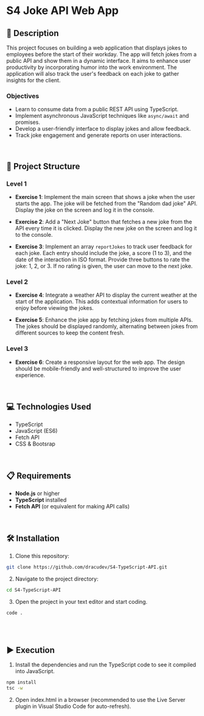 # S4 Joke API Web App

## 📄 Description

This project focuses on building a web application that displays jokes to employees before the start of their workday. The app will fetch jokes from a public API and show them in a dynamic interface. It aims to enhance user productivity by incorporating humor into the work environment. The application will also track the user's feedback on each joke to gather insights for the client.

### Objectives

- Learn to consume data from a public REST API using TypeScript.
- Implement asynchronous JavaScript techniques like `async/await` and promises.
- Develop a user-friendly interface to display jokes and allow feedback.
- Track joke engagement and generate reports on user interactions.

<br>

## 📐 Project Structure

### Level 1

- **Exercise 1**: Implement the main screen that shows a joke when the user starts the app. The joke will be fetched from the "Random dad joke" API. Display the joke on the screen and log it in the console.

- **Exercise 2**: Add a "Next Joke" button that fetches a new joke from the API every time it is clicked. Display the new joke on the screen and log it to the console.

- **Exercise 3**: Implement an array `reportJokes` to track user feedback for each joke. Each entry should include the joke, a score (1 to 3), and the date of the interaction in ISO format. Provide three buttons to rate the joke: 1, 2, or 3. If no rating is given, the user can move to the next joke.

### Level 2

- **Exercise 4**: Integrate a weather API to display the current weather at the start of the application. This adds contextual information for users to enjoy before viewing the jokes.

- **Exercise 5**: Enhance the joke app by fetching jokes from multiple APIs. The jokes should be displayed randomly, alternating between jokes from different sources to keep the content fresh.

### Level 3

- **Exercise 6**: Create a responsive layout for the web app. The design should be mobile-friendly and well-structured to improve the user experience.

<br>

## 💻 Technologies Used

- TypeScript
- JavaScript (ES6)
- Fetch API
- CSS & Bootsrap

<br>

## 📋 Requirements

- **Node.js** or higher
- **TypeScript** installed
- **Fetch API** (or equivalent for making API calls)

<br>

## 🛠️ Installation

1. Clone this repository: 
  ```bash
  git clone https://github.com/dracudev/S4-TypeScript-API.git
  ```
2. Navigate to the project directory: 
  ```bash
  cd S4-TypeScript-API
  ```
3. Open the project in your text editor and start coding.
  ```bash
  code .
  ```

<br>

<br>

## ▶️ Execution

1. Install the dependencies and run the TypeScript code to see it compiled into JavaScript.
  ```bash
  npm install
  tsc -w
  ```

2. Open index.html in a browser (recommended to use the Live Server plugin in Visual Studio Code for auto-refresh).

